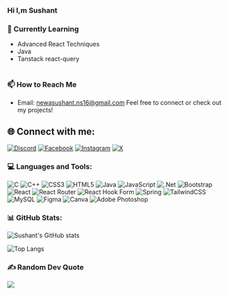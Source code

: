 ### Hi I,m Sushant
### 🌱 Currently Learning
- Advanced React Techniques
- Java
- Tanstack react-query<br><br>

### 📫 How to Reach Me
- Email: newasushant.ns16@gmail.com
Feel free to connect or check out my projects!<br>

## 🌐 Connect with me:
[![Discord](https://img.shields.io/badge/Discord-%237289DA.svg?logo=discord&logoColor=white)](https://discord.gg/tbxnewaking2418) [![Facebook](https://img.shields.io/badge/Facebook-%231877F2.svg?logo=Facebook&logoColor=white)](https://facebook.com/https://www.facebook.com/sushant.shrestha.566148) [![Instagram](https://img.shields.io/badge/Instagram-%23E4405F.svg?logo=Instagram&logoColor=white)](https://instagram.com/https://www.instagram.com/sushant_juju) [![X](https://img.shields.io/badge/X-black.svg?logo=X&logoColor=white)](https://x.com/https://x.com/Sushant_xtha22) 

### 💻 Languages and Tools:
![C](https://img.shields.io/badge/c-%2300599C.svg?style=flat&logo=c&logoColor=white) ![C++](https://img.shields.io/badge/c++-%2300599C.svg?style=flat&logo=c%2B%2B&logoColor=white) ![CSS3](https://img.shields.io/badge/css3-%231572B6.svg?style=flat&logo=css3&logoColor=white) ![HTML5](https://img.shields.io/badge/html5-%23E34F26.svg?style=flat&logo=html5&logoColor=white) ![Java](https://img.shields.io/badge/java-%23ED8B00.svg?style=flat&logo=openjdk&logoColor=white) ![JavaScript](https://img.shields.io/badge/javascript-%23323330.svg?style=flat&logo=javascript&logoColor=%23F7DF1E) ![.Net](https://img.shields.io/badge/.NET-5C2D91?style=flat&logo=.net&logoColor=white) ![Bootstrap](https://img.shields.io/badge/bootstrap-%238511FA.svg?style=flat&logo=bootstrap&logoColor=white) ![React](https://img.shields.io/badge/react-%2320232a.svg?style=flat&logo=react&logoColor=%2361DAFB) ![React Router](https://img.shields.io/badge/React_Router-CA4245?style=flat&logo=react-router&logoColor=white) ![React Hook Form](https://img.shields.io/badge/React%20Hook%20Form-%23EC5990.svg?style=flat&logo=reacthookform&logoColor=white) ![Spring](https://img.shields.io/badge/spring-%236DB33F.svg?style=flat&logo=spring&logoColor=white) ![TailwindCSS](https://img.shields.io/badge/tailwindcss-%2338B2AC.svg?style=flat&logo=tailwind-css&logoColor=white) ![MySQL](https://img.shields.io/badge/mysql-4479A1.svg?style=flat&logo=mysql&logoColor=white) ![Figma](https://img.shields.io/badge/figma-%23F24E1E.svg?style=flat&logo=figma&logoColor=white) ![Canva](https://img.shields.io/badge/Canva-%2300C4CC.svg?style=flat&logo=Canva&logoColor=white) ![Adobe Photoshop](https://img.shields.io/badge/adobe%20photoshop-%2331A8FF.svg?style=flat&logo=adobe%20photoshop&logoColor=white)

### 📊 GitHub Stats:
![Sushant's GitHub stats](https://github-readme-stats.vercel.app/api?username=sushantshrestha22&show_icons=true&theme=radical)

![Top Langs](https://github-readme-stats.vercel.app/api/top-langs/?username=sushantshrestha22&layout=compact)

### ✍️ Random Dev Quote
![](https://quotes-github-readme.vercel.app/api?type=horizontal&theme=radical)

<!-- Proudly created with GPRM ( https://gprm.itsvg.in ) -->
